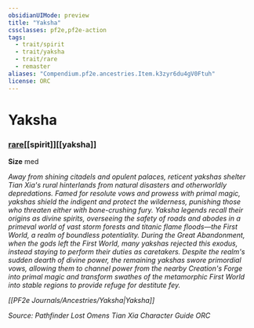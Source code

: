 ```yaml
---
obsidianUIMode: preview
title: "Yaksha"
cssclasses: pf2e,pf2e-action
tags:
  - trait/spirit
  - trait/yaksha
  - trait/rare
  - remaster
aliases: "Compendium.pf2e.ancestries.Item.k3zyr6du4gV0Ftuh"
license: ORC
---
```

# Yaksha

### [rare](rare "Rare Rarity Trait")[[spirit]][[yaksha]]



**Size** med


_Away from shining citadels and opulent palaces, reticent yakshas shelter Tian Xia's rural hinterlands from natural disasters and otherworldly depredations. Famed for resolute vows and prowess with primal magic, yakshas shield the indigent and protect the wilderness, punishing those who threaten either with bone-crushing fury. Yaksha legends recall their origins as divine spirits, overseeing the safety of roads and abodes in a primeval world of vast storm forests and titanic flame floods—the First World, a realm of boundless potentiality. During the Great Abandonment, when the gods left the First World, many yakshas rejected this exodus, instead staying to perform their duties as caretakers. Despite the realm's sudden dearth of divine power, the remaining yakshas swore primordial vows, allowing them to channel power from the nearby Creation's Forge into primal magic and transform swathes of the metamorphic First World into stable regions to provide refuge for destitute fey._

_[[PF2e Journals/Ancestries/Yaksha|Yaksha]]_

*Source: Pathfinder Lost Omens Tian Xia Character Guide*
*ORC*